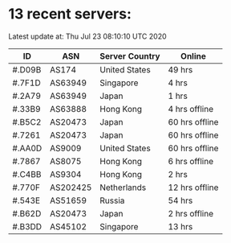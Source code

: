 # 13 recent servers:

Latest update at: Thu Jul 23 08:10:10 UTC 2020

| ID | ASN | Server Country | Online |
| -- | --- | -------------- | ------ |
| #.D09B | AS174 | United States | 49 hrs |
| #.7F1D | AS63949 | Singapore | 4 hrs |
| #.2A79 | AS63949 | Japan | 1 hrs |
| #.33B9 | AS63888 | Hong Kong | 4 hrs offline |
| #.B5C2 | AS20473 | Japan | 60 hrs offline |
| #.7261 | AS20473 | Japan | 60 hrs offline |
| #.AA0D | AS9009 | United States | 60 hrs offline |
| #.7867 | AS8075 | Hong Kong | 6 hrs offline |
| #.C4BB | AS9304 | Hong Kong | 2 hrs |
| #.770F | AS202425 | Netherlands | 12 hrs offline |
| #.543E | AS51659 | Russia | 54 hrs |
| #.B62D | AS20473 | Japan | 2 hrs offline |
| #.B3DD | AS45102 | Singapore | 13 hrs |

